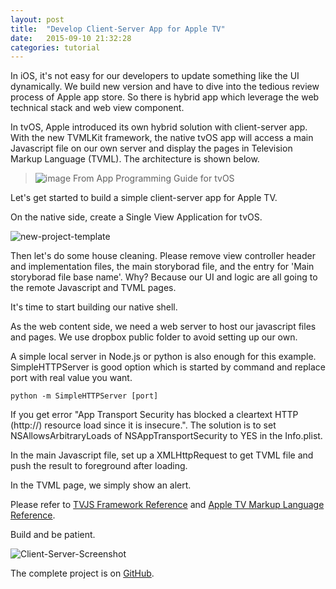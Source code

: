 ```yaml
---
layout: post
title:  "Develop Client-Server App for Apple TV"
date:   2015-09-10 21:32:28
categories: tutorial
---
```

In iOS, it's not easy for our developers to update something like the UI dynamically. We build new version and have to dive into the tedious review process of Apple app store. So there is hybrid app which leverage the web technical stack and web view component.

In tvOS, Apple introduced its own hybrid solution with client-server app. With the new TVMLKit framework, the native tvOS app will access a main Javascript file on our own server and display the pages in Television Markup Language (TVML). The architecture is shown below.

> ![image](https://db.tt/DxAi2umr)
> From App Programming Guide for tvOS     

Let's get started to build a simple client-server app for Apple TV.

On the native side, create a Single View Application for tvOS.

 ![new-project-template](https://db.tt/9WH6auYi)

Then let's do some house cleaning. Please remove view controller header and implementation files, the main storyborad file, and the entry for 'Main storyborad file base name'. Why? Because our UI and logic are all going to the remote Javascript and TVML pages.

It's time to start building our native shell.

<script src="https://gist.github.com/NilStack/fc55a115d86cb8c82416.js"></script>

As the web content side, we need a web server to host our javascript files and pages. We use dropbox public folder to avoid setting up our own.

A simple local server in Node.js or python is also enough for this example. SimpleHTTPServer is good option which is started by command and replace port with real value you want.

    python -m SimpleHTTPServer [port]

If you get error "App Transport Security has blocked a cleartext HTTP (http://) resource load since it is insecure.". The solution is to set NSAllowsArbitraryLoads of NSAppTransportSecurity to YES in the Info.plist.

In the main Javascript file, set up a XMLHttpRequest to get TVML file and push the result to foreground after loading.

<script src="https://gist.github.com/NilStack/7c9121ec373078526d69.js"></script>

In the TVML page, we simply show an alert.

<script src="https://gist.github.com/NilStack/fd56b9385e04014f9b39.js"></script>

Please refer to [TVJS Framework Reference](https://developer.apple.com/library/prerelease/tvos/documentation/TVMLJS/Reference/TVJSFrameworkReference/index.html) and [Apple TV Markup Language Reference](https://developer.apple.com/library/prerelease/tvos/documentation/LanguagesUtilities/Conceptual/ATV_Template_Guide/index.html).

Build and be patient.

 ![Client-Server-Screenshot](https://db.tt/sUgOZ8WC)

The complete project is on [GitHub](https://github.com/NilStack/AppleTVClientServerApp).
